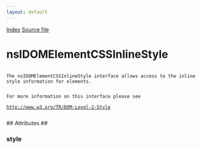 ```yaml
---
layout: default
---
```

<div id='links'><a href="../index.html">Index</a>
<a href="http://dxr.mozilla.org/mozilla-central/source/dom/interfaces/css/nsIDOMElementCSSInlineStyle.idl">Source file</a>
</div>

# nsIDOMElementCSSInlineStyle #
<code>  
The nsIDOMElementCSSInlineStyle interface allows access to the inline  
style information for elements.  
  
For more information on this interface please see  
http://www.w3.org/TR/DOM-Level-2-Style  
  
</code>
## Attributes ##

### style ###
